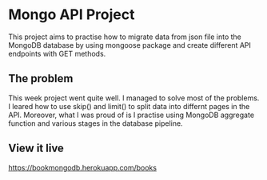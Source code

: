 # Mongo API Project

This project aims to practise how to migrate data from json file into the MongoDB database by using mongoose package and create different API endpoints with GET methods.

## The problem

This week project went quite well. I managed to solve most of the problems. I leared how to use skip() and limit() to split data into differnt pages in the API. Moreover, what I was proud of is I practise using MongoDB aggregate function and various stages in the database pipeline.

## View it live

https://bookmongodb.herokuapp.com/books
